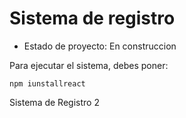 <h1> Sistema de registro </h1>

- Estado de proyecto: En construccion

Para ejecutar el sistema, debes poner:

```npm iunstallreact```

Sistema de Registro 2 
